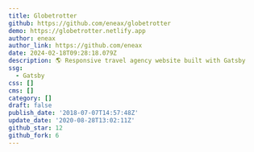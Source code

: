 ```yaml
---
title: Globetrotter
github: https://github.com/eneax/globetrotter
demo: https://globetrotter.netlify.app
author: eneax
author_link: https://github.com/eneax
date: 2024-02-18T09:28:18.079Z
description: 🌎 Responsive travel agency website built with Gatsby
ssg:
  - Gatsby
css: []
cms: []
category: []
draft: false
publish_date: '2018-07-07T14:57:48Z'
update_date: '2020-08-28T13:02:11Z'
github_star: 12
github_fork: 6
---
```

